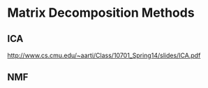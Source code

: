 Matrix Decomposition Methods
============================

ICA
---
http://www.cs.cmu.edu/~aarti/Class/10701_Spring14/slides/ICA.pdf


NMF
---
